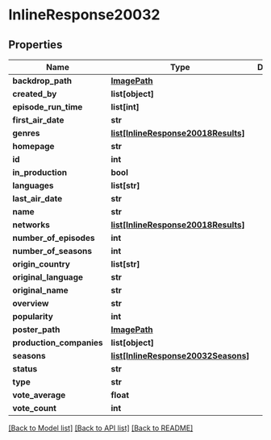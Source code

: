 # InlineResponse20032

## Properties
Name | Type | Description | Notes
------------ | ------------- | ------------- | -------------
**backdrop_path** | [**ImagePath**](ImagePath.md) |  | [optional] 
**created_by** | **list[object]** |  | [optional] 
**episode_run_time** | **list[int]** |  | [optional] 
**first_air_date** | **str** |  | [optional] 
**genres** | [**list[InlineResponse20018Results]**](InlineResponse20018Results.md) |  | [optional] 
**homepage** | **str** |  | [optional] 
**id** | **int** |  | [optional] 
**in_production** | **bool** |  | [optional] 
**languages** | **list[str]** |  | [optional] 
**last_air_date** | **str** |  | [optional] 
**name** | **str** |  | [optional] 
**networks** | [**list[InlineResponse20018Results]**](InlineResponse20018Results.md) |  | [optional] 
**number_of_episodes** | **int** |  | [optional] 
**number_of_seasons** | **int** |  | [optional] 
**origin_country** | **list[str]** |  | [optional] 
**original_language** | **str** |  | [optional] 
**original_name** | **str** |  | [optional] 
**overview** | **str** |  | [optional] 
**popularity** | **int** |  | [optional] 
**poster_path** | [**ImagePath**](ImagePath.md) |  | [optional] 
**production_companies** | **list[object]** |  | [optional] 
**seasons** | [**list[InlineResponse20032Seasons]**](InlineResponse20032Seasons.md) |  | [optional] 
**status** | **str** |  | [optional] 
**type** | **str** |  | [optional] 
**vote_average** | **float** |  | [optional] 
**vote_count** | **int** |  | [optional] 

[[Back to Model list]](../README.md#documentation-for-models) [[Back to API list]](../README.md#documentation-for-api-endpoints) [[Back to README]](../README.md)

